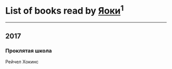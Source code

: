 # List of books read by [Яоки](https://www.facebook.com/app_scoped_user_id/645367365616748/)<sup>1</sup>
---

## 2017

### Проклятая школа
Рейчел Хокинс



